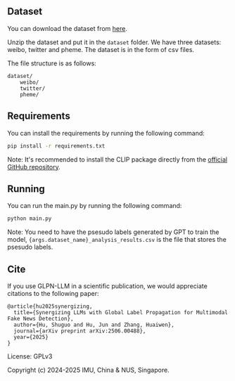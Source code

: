 Dataset
---
You can download the dataset from [here](https://drive.google.com/file/d/1gPX-tAC1Vo6C8j8PV9IbAk8hbDhd1XMG/view?usp=drive_link).

Unzip the dataset and put it in the `dataset` folder. We have three datasets: weibo, twitter and pheme. The dataset is in the form of csv files. 

The file structure is as follows:
```
dataset/
    weibo/
    twitter/
    pheme/
```


Requirements
---
You can install the requirements by running the following command:
```bash
pip install -r requirements.txt
```
Note: It's recommended to install the CLIP package directly from the [official GitHub repository](https://github.com/openai/CLIP.git).

Running
---
You can run the main.py by running the following command:
```bash
python main.py
```
Note: You need to have the psesudo labels generated by GPT to train the model, `{args.dataset_name}_analysis_results.csv` is the file that stores the psesudo labels.

Cite
---
If you use GLPN-LLM in a scientific publication, we would appreciate citations to the following paper:

```
@article{hu2025synergizing,
  title={Synergizing LLMs with Global Label Propagation for Multimodal Fake News Detection},
  author={Hu, Shuguo and Hu, Jun and Zhang, Huaiwen},
  journal={arXiv preprint arXiv:2506.00488},
  year={2025}
}
```

License: GPLv3

Copyright (c) 2024-2025 IMU, China & NUS, Singapore.